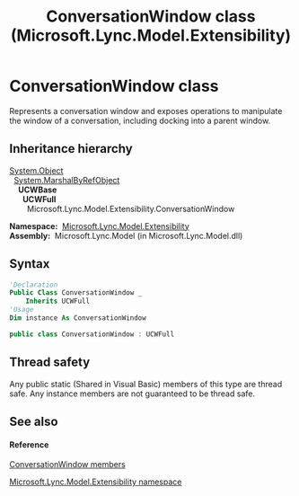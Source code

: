 ﻿---
title: ConversationWindow class (Microsoft.Lync.Model.Extensibility)
TOCTitle: ConversationWindow class
ms:assetid: T:Microsoft.Lync.Model.Extensibility.ConversationWindow_DI_3_UC_OCS14MrefLyncWPF
ms:mtpsurl: https://msdn.microsoft.com/en-us/library/microsoft.lync.model.extensibility.conversationwindow_di_3_uc_ocs14mreflyncwpf(v=office.15)
ms:contentKeyID: 48601193
ms.date: 07/28/2014
mtps_version: v=office.15
f1_keywords:
- Microsoft.Lync.Model.Extensibility.ConversationWindow
dev_langs:
- CSharp
- JScript
- VB
- other
---

# ConversationWindow class

Represents a conversation window and exposes operations to manipulate the window of a conversation, including docking into a parent window.

## Inheritance hierarchy

[System.Object](http://msdn2.microsoft.com/en-us/library/e5kfa45b)  
  [System.MarshalByRefObject](http://msdn2.microsoft.com/en-us/library/w4302s1f)  
    **UCWBase**  
      **UCWFull**  
        Microsoft.Lync.Model.Extensibility.ConversationWindow  

**Namespace:**  [Microsoft.Lync.Model.Extensibility](microsoft-lync-model-extensibility-namespace_2.md)  
**Assembly:**  Microsoft.Lync.Model (in Microsoft.Lync.Model.dll)

## Syntax

``` vb
'Declaration
Public Class ConversationWindow _
    Inherits UCWFull
'Usage
Dim instance As ConversationWindow
```

``` csharp
public class ConversationWindow : UCWFull
```

## Thread safety

Any public static (Shared in Visual Basic) members of this type are thread safe. Any instance members are not guaranteed to be thread safe.

## See also

#### Reference

[ConversationWindow members](conversationwindow-members-microsoft-lync-model-extensibility_2.md)

[Microsoft.Lync.Model.Extensibility namespace](microsoft-lync-model-extensibility-namespace_2.md)

